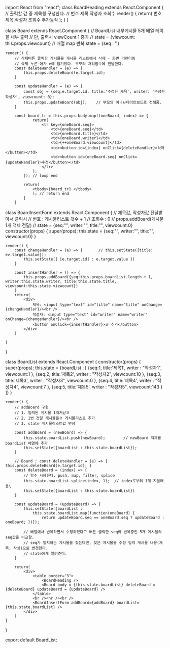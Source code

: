 import React from "react";
class BoardHeading extends React.Component {
    // 출력할 값 중 제목행 구성한다.
    // 번호 제목 작성자 조회수
    render() {
        return(
            <thead>
                <tr>
                    <th>번호</th>
                    <th>제목</th>
                    <th>작성자</th>
                    <th>조회수</th>
                    <th colSpan="2">추가동작</th>
                </tr>
            </thead>
        );
    }
}

class Board extends React.Component {
    // BoardList 내부게시물 5개 배열 테이블 내부 출력
    // 단, 출력시 viewCount 1 증가
    // state = {viewcount: this.props.viewcount}
    // 배열 map 반복
    state = {seq : ''}

    render() {
        // 삭제버튼 클릭한 게시물을 게시물 리스트에서 삭제 - 화면 리렌더링
        // 삭제 누른 애가 e에 담겨있다. 부모의 처리함수에 전달한다.
        const deleteHandler = (e) => {
            this.props.deleteBoard(e.target.id);
        }
        
        const updateHandler = (e) => {
            const obj = {seq:e.target.id, title:'수정한 제목', writer: '수정한 작성자', viewcount: 0};
            this.props.updateBoard(obj);    // 부모의 이ㅓㅂ데이트보드로 전해줌.
        }

        const board_tr = this.props.body.map((oneBoard, index) => {
                return(
                    <tr key={oneBoard.seq}>
                        <td>{oneBoard.seq}</td>
                        <td>{oneBoard.title}</td>
                        <td>{oneBoard.writer}</td>
                        <td>{++oneBoard.viewcount}</td>
                        <td><button id={index} onClick={deleteHandler}>삭제</button></td>
                        <td><button id={oneBoard.seq} onClick={updateHandler}>수정</button></td>
                    </tr>
                );
            }); // loop end
            
            return(
                <tbody>{board_tr} </tbody>
                ); // return end
            }
        }

class BoardInsertForm extends React.Component {
    // 제목값, 작성자값 전달받아서 클릭시
    // 번호 : 게시물리스트 갯수 + 1 // 조회수 : 0
    // props.addBoard(게시물1개 객체 전달)
    // state = {seq:"", writer:"", title:"", viewcount:0}
    constructor(props) {
        super(props);
        this.state = {seq:"", writer:"", title:"", viewcount:0}
    }

    render() {
        const changeHandler = (e) => {       // this.setState({title: ev.target.value});
            this.setState({ [e.target.id] : e.target.value })
        }
    
        const insertHandler = () => {
            this.props.addBoard({seq:this.props.boardList.length + 1, writer:this.state.writer, title:this.state.title, viewcount:this.state.viewcount})
        }
        return(
            <div>
                제목: <input type="text" id="title" name="title" onChange={changeHandler}/><br />
                작성자: <input type="text" id="writer" name="writer" onChange={changeHandler}/><br />
                <button onClick={insertHandler}>글 추가</button>
            </div>
        ) 

    }
}
        
class BoardList extends React.Component {
    constructor(props) {
        super(props);
        this.state = {boardList : [
                {seq:1, title:'제목1', writer : "작성자1", viewcount:1 },
                {seq:2, title:'제목2', writer : "작성자2", viewcount:10 },
                {seq:3, title:'제목3', writer : "작성자3", viewcount:0 },
                {seq:4, title:'제목4', writer : "작성자4", viewcount:7 },
                {seq:5, title:'제목5', writer : "작성자5", viewcount:143 }
            ]}
        }
    
    render() {
        // addBoard 구현
        // 1. 입력된 게시물 1개저낟ㄹ
        // 2. 1번 전달 게시물을ㄹ 게시물리스트 추가
        // 3. state 게시물리스트값 변셩

        const addBoard = (newBoard) => {
            this.state.boardList.push(newBoard);        // newBoard 객체를 boardList 배열에 추가
            this.setState({boardList : this.state.boardList});
        }

        // Board : const deleteHandler = (e) => { this.props.deleteBoard(e.target.id); }
        const deleteBoard = (index) => {
            // 함수 사용한다. push, map, filter, splice
            this.state.boardList.splice(index, 1);  // index로부터 1개 지울래용\
            this.setState({boardList : this.state.boardList})
        }

        const updateBoard = (updateBoard) => {
            this.setState({boardList :
                this.state.boardList.map(function(oneBoard) {
                    return updateBoard.seq == oneBoard.seq ? updateBoard : oneBoard; })});

            // 배열에서 반복하면서 수정하겠다고 버튼 클릭한 seq와 반복중인 5개 게시물의 seq값을 비교함.
            // seq가 일치하는 게시물을 찾는다면, 찾은 게시물을 수정 입력 게시물 내용(제목, 작성)으로 변경한다.
            // state에게 알려준다.
        }

        return(
            <div>
                <table border="3">
                    <BoardHeading />
                    <Board body = {this.state.boardList} deleteBoard = {deleteBoard} updateBoard = {updateBoard} />
                </table>
                <br /><hr /><br />
                <BoardInsertForm addBoard={addBoard} boardList={this.state.boardList} />  
            </div>
        )
    }
}

export default BoardList;
